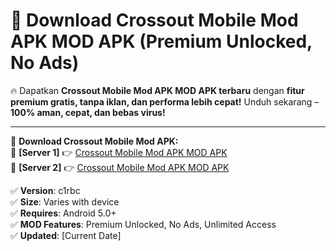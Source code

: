 # 🚀 Download Crossout Mobile Mod APK MOD APK (Premium Unlocked, No Ads)  

🔥 Dapatkan **Crossout Mobile Mod APK MOD APK terbaru** dengan **fitur premium gratis, tanpa iklan, dan performa lebih cepat!** Unduh sekarang – **100% aman, cepat, dan bebas virus!**  

---


🔽 **Download Crossout Mobile Mod APK:**  
🔹 **[Server 1]** 👉 [Crossout Mobile Mod APK MOD APK](https://apkcomod.com?title=Crossout_Mobile_Mod_APK)  
🔹 **[Server 2]** 👉 [Crossout Mobile Mod APK MOD APK](https://apkcomod.com?title=Crossout_Mobile_Mod_APK)  


✅ **Version**: c1rbc  
✅ **Size**: Varies with device  
✅ **Requires**: Android 5.0+  
✅ **MOD Features**: Premium Unlocked, No Ads, Unlimited Access  
✅ **Updated**: [Current Date]  